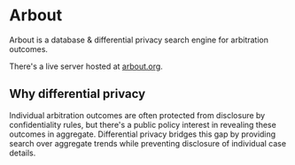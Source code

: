 # Arbout

Arbout is a database & differential privacy search engine for arbitration outcomes.

There's a live server hosted at [arbout.org](https://arbout.org).

## Why differential privacy

Individual arbitration outcomes are often protected from disclosure by confidentiality rules, but there's a public policy interest in revealing these outcomes in aggregate. Differential privacy bridges this gap by providing search over aggregate trends while preventing disclosure of individual case details.
